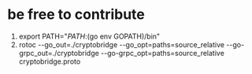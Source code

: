 # be free to contribute
1. export PATH="$PATH:$(go env GOPATH)/bin"
2. rotoc --go_out=./cryptobridge --go_opt=paths=source_relative --go-grpc_out=./cryptobridge --go-grpc_opt=paths=source_relative cryptobridge.proto
